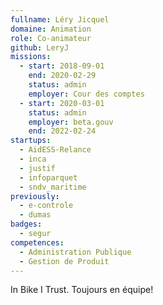 ```yaml
---
fullname: Léry Jicquel
domaine: Animation
role: Co-animateur
github: LeryJ
missions:
  - start: 2018-09-01
    end: 2020-02-29
    status: admin
    employer: Cour des comptes
  - start: 2020-03-01
    status: admin
    employer: beta.gouv
    end: 2022-02-24
startups:
  - AidESS-Relance
  - inca
  - justif
  - infoparquet
  - sndv_maritime
previously:
  - e-controle
  - dumas
badges:
  - segur
competences:
  - Administration Publique
  - Gestion de Produit
---
```

In Bike I Trust. Toujours en équipe!
